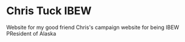 # Chris Tuck IBEW

Website for my good friend Chris's campaign website for being IBEW PResident of Alaska